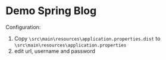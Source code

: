 Demo Spring Blog
================

Configuration:
1. Copy `\src\main\resources\application.properties.dist` to `\src\main\resources\application.properties`
2. edit url, username and password
